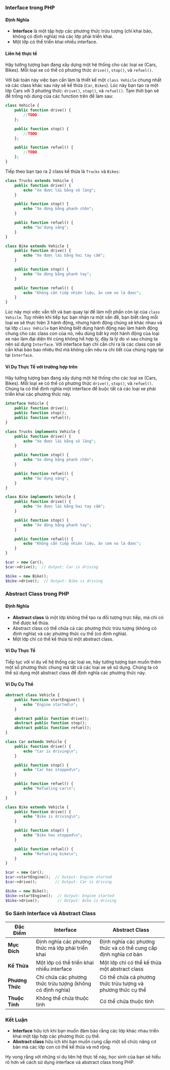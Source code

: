 ### Interface trong PHP

#### Định Nghĩa

- **Interface** là một tập hợp các phương thức trừu tượng (chỉ khai báo, không có định nghĩa) mà các lớp phải triển khai.
- Một lớp có thể triển khai nhiều interface.

#### Liên hệ thực tế

Hãy tưởng tượng bạn đang xây dựng một hệ thống cho các loại xe (Cars, Bikes). Mỗi loại xe có thể có phương thức `drive()`, `stop()`, và `refuel()`.

Với bài toán này việc bạn cần làm là thiết kế một `class Vehicle` chung nhất và các class khác sau này sẽ kế thừa (`Car`, `Bikes`).
Lúc này bạn tạo ra một lớp Cars với 3 phương thức: `drive()`, `stop()`, và `refuel()`. Tạm thời bạn sẽ để trống nội dung của các function trên để làm sau:

```php
class Vehicle {
    public function drive() {
        //TODO
    };

    public function stop() {
        //TODO
    };

    public function refuel() {
        //TODO
    };
}
```

Tiếp theo bạn tạo ra 2 class kế thừa là `Trucks` và `Bikes`:

```php
class Trucks extends Vehicle {
    public function drive() {
        echo "Xe được lái bằng vô lăng";
    }

    public function stop() {
        echo "Xe dừng bằng phanh chân";
    }

    public function refuel() {
        echo "Sử dụng xăng";
    }
}

class Bike extends Vehicle {
    public function drive() {
        echo "Xe được lái bằng hai tay cầm";
    }

    public function stop() {
        echo "Xe dừng bằng phanh tay";
    }

    public function refuel() {
        echo "Không cần tiếp nhiên liệu, ăn cơm no là được";
    }
}
```

Lúc này mọi việc vẫn tốt và bạn quay lại để làm nốt phần còn lại của `class Vehicle`. Tuy nhiên khi tiếp tục bạn nhận ra một vấn đề, bạn biết rằng mỗi loại xe sẽ thực hiện 3 hành động, nhưng hành động chúng sẽ khác nhau và tại lớp `class Vehicle` bạn không biết dùng hành động nào làm hành động chung cho các class con của nó, nếu dùng bất kỳ một hành động của loại xe nào làm đại diện thì cũng không hề hợp lý, đây là lý do vì sau chúng ta nên sử dụng `Interface`. Với interface bạn chỉ cần chỉ ra là các class con sẽ cần khai báo bao nhiêu thứ mà không cần nêu ra chi tiết của chúng ngay tại tại `Interface`.

#### Ví Dụ Thực Tế với trường hợp trên

Hãy tưởng tượng bạn đang xây dựng một hệ thống cho các loại xe (Cars, Bikes). Mỗi loại xe có thể có phương thức `drive()`, `stop()`, và `refuel()`. Chúng ta có thể định nghĩa một interface để buộc tất cả các loại xe phải triển khai các phương thức này.

```php
interface Vehicle {
    public function drive();
    public function stop();
    public function refuel();
}

class Trucks implements Vehicle {
    public function drive() {
        echo "Xe được lái bằng vô lăng";
    }

    public function stop() {
        echo "Xe dừng bằng phanh chân";
    }

    public function refuel() {
        echo "Sử dụng xăng";
    }
}

class Bike implements Vehicle {
    public function drive() {
        echo "Xe được lái bằng hai tay cầm";
    }

    public function stop() {
        echo "Xe dừng bằng phanh tay";
    }

    public function refuel() {
        echo "Không cần tiếp nhiên liệu, ăn cơm no là được";
    }
}

$car = new Car();
$car->drive();  // Output: Car is driving

$bike = new Bike();
$bike->drive();  // Output: Bike is driving
```

### Abstract Class trong PHP

#### Định Nghĩa

- **Abstract class** là một lớp không thể tạo ra đối tượng trực tiếp, mà chỉ có thể được kế thừa.
- Abstract class có thể chứa cả các phương thức trừu tượng (không có định nghĩa) và các phương thức cụ thể (có định nghĩa).
- Một lớp chỉ có thể kế thừa từ một abstract class.

#### Ví Dụ Thực Tế

Tiếp tục với ví dụ về hệ thống các loại xe, hãy tưởng tượng bạn muốn thêm một số phương thức chung mà tất cả các loại xe sẽ sử dụng. Chúng ta có thể sử dụng một abstract class để định nghĩa các phương thức này.

#### Ví Dụ Cụ Thể

```php
abstract class Vehicle {
    public function startEngine() {
        echo "Engine started\n";
    }

    abstract public function drive();
    abstract public function stop();
    abstract public function refuel();
}

class Car extends Vehicle {
    public function drive() {
        echo "Car is driving\n";
    }

    public function stop() {
        echo "Car has stopped\n";
    }

    public function refuel() {
        echo "Refueling car\n";
    }
}

class Bike extends Vehicle {
    public function drive() {
        echo "Bike is driving\n";
    }

    public function stop() {
        echo "Bike has stopped\n";
    }

    public function refuel() {
        echo "Refueling bike\n";
    }
}

$car = new Car();
$car->startEngine();  // Output: Engine started
$car->drive();        // Output: Car is driving

$bike = new Bike();
$bike->startEngine();  // Output: Engine started
$bike->drive();        // Output: Bike is driving
```

### So Sánh Interface và Abstract Class

| **Đặc Điểm**    | **Interface**                                             | **Abstract Class**                                              |
| --------------- | --------------------------------------------------------- | --------------------------------------------------------------- |
| **Mục Đích**    | Định nghĩa các phương thức mà lớp phải triển khai         | Định nghĩa các phương thức và có thể cung cấp định nghĩa cơ bản |
| **Kế Thừa**     | Một lớp có thể triển khai nhiều interface                 | Một lớp chỉ có thể kế thừa một abstract class                   |
| **Phương Thức** | Chỉ chứa các phương thức trừu tượng (không có định nghĩa) | Có thể chứa cả phương thức trừu tượng và phương thức cụ thể     |
| **Thuộc Tính**  | Không thể chứa thuộc tính                                 | Có thể chứa thuộc tính                                          |

### Kết Luận

- **Interface** hữu ích khi bạn muốn đảm bảo rằng các lớp khác nhau triển khai một tập hợp các phương thức cụ thể.
- **Abstract class** hữu ích khi bạn muốn cung cấp một số chức năng cơ bản mà các lớp con có thể kế thừa và mở rộng.

Hy vọng rằng với những ví dụ liên hệ thực tế này, học sinh của bạn sẽ hiểu rõ hơn về cách sử dụng interface và abstract class trong PHP.
